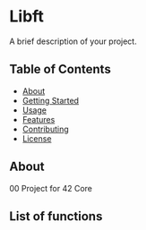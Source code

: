 # Libft

A brief description of your project.

## Table of Contents

- [About](#about)
- [Getting Started](#getting-started)
- [Usage](#usage)
- [Features](#features)
- [Contributing](#contributing)
- [License](#license)

## About
00 Project for 42 Core

## List of functions
